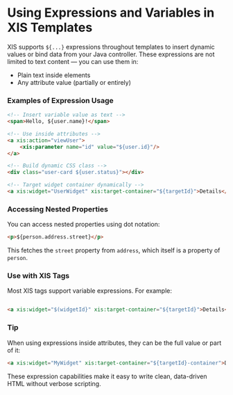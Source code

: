 # Using Expressions and Variables in XIS Templates

XIS supports `${...}` expressions throughout templates to insert dynamic values or bind data from your Java controller.
These expressions are not limited to text content — you can use them in:

- Plain text inside elements
- Any attribute value (partially or entirely)

### Examples of Expression Usage

```html
<!-- Insert variable value as text -->
<span>Hello, ${user.name}!</span>

<!-- Use inside attributes -->
<a xis:action="viewUser">
    <xis:parameter name="id" value="${user.id}"/>
</a>

<!-- Build dynamic CSS class -->
<div class="user-card ${user.status}"></div>

<!-- Target widget container dynamically -->
<a xis:widget="UserWidget" xis:target-container="${targetId}">Details</a>
```

### Accessing Nested Properties

You can access nested properties using dot notation:

```html
<p>${person.address.street}</p>
```

This fetches the `street` property from `address`, which itself is a property of `person`.

### Use with XIS Tags

Most XIS tags support variable expressions. For example:

```html

<a xis:widget="$(widgetId}" xis:target-container="${targetId}">Details</a>
```

### Tip

When using expressions inside attributes, they can be the full value or part of it:

```html
<a xis:widget="MyWidget" xis:target-container="${targetId}-container">Details</a>
```

These expression capabilities make it easy to write clean, data-driven HTML without verbose scripting.

